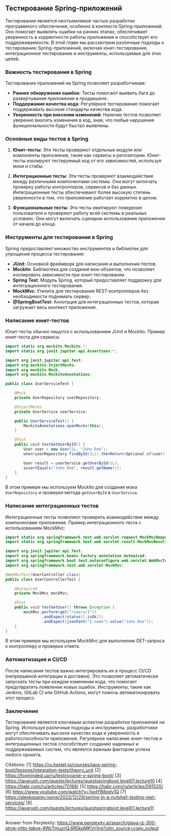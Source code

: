 ## Тестирование Spring-приложений

Тестирование является неотъемлемой частью разработки программного обеспечения, особенно в контексте Spring-приложений. Оно помогает выявлять ошибки на ранних этапах, обеспечивает уверенность в корректности работы приложения и способствует его поддерживаемости. В этой главе мы рассмотрим различные подходы к тестированию Spring-приложений, включая юнит-тестирование, интеграционное тестирование и инструменты, используемые для этих целей.

### Важность тестирования в Spring

Тестирование приложений на Spring позволяет разработчикам:

- **Раннее обнаружение ошибок**: Тесты помогают выявить баги до развертывания приложения в продакшене.
- **Поддержание качества кода**: Регулярное тестирование помогает поддерживать высокие стандарты качества кода.
- **Уверенность при внесении изменений**: Наличие тестов позволяет уверенно вносить изменения в код, зная, что любые нарушения функциональности будут быстро выявлены.

### Основные виды тестов в Spring

1. **Юнит-тесты**: Эти тесты проверяют отдельные модули или компоненты приложения, такие как сервисы и репозитории. Юнит-тесты изолируют тестируемый код от его зависимостей, используя моки и стабы.

2. **Интеграционные тесты**: Эти тесты проверяют взаимодействие между различными компонентами системы. Они могут включать проверку работы контроллеров, сервисов и баз данных. Интеграционные тесты обеспечивают более высокую степень уверенности в том, что приложение работает корректно в целом.

3. **Функциональные тесты**: Эти тесты имитируют поведение пользователя и проверяют работу всей системы в реальных условиях. Они могут включать сценарии использования приложения от начала до конца.

### Инструменты для тестирования в Spring

Spring предоставляет множество инструментов и библиотек для упрощения процесса тестирования:

- **JUnit**: Основной фреймворк для написания и выполнения тестов.
- **Mockito**: Библиотека для создания мок-объектов, что позволяет изолировать зависимости при юнит-тестировании.
- **Spring Test**: Модуль Spring, который предоставляет поддержку для интеграционного тестирования.
- **MockMvc**: Утилита для тестирования REST-контроллеров без необходимости поднимать сервер.
- **@SpringBootTest**: Аннотация для интеграционных тестов, которая загружает весь контекст приложения.

### Написание юнит-тестов

Юнит-тесты обычно пишутся с использованием JUnit и Mockito. Пример юнит-теста для сервиса:

```java
import static org.mockito.Mockito.*;
import static org.junit.jupiter.api.Assertions.*;

import org.junit.jupiter.api.Test;
import org.mockito.InjectMocks;
import org.mockito.Mock;
import org.mockito.MockitoAnnotations;

public class UserServiceTest {

    @Mock
    private UserRepository userRepository;

    @InjectMocks
    private UserService userService;

    public UserServiceTest() {
        MockitoAnnotations.openMocks(this);
    }

    @Test
    public void testGetUserById() {
        User user = new User(1L, "John Doe");
        when(userRepository.findById(1L)).thenReturn(Optional.of(user));

        User result = userService.getUserById(1L);
        assertEquals("John Doe", result.getName());
    }
}
```

В этом примере мы используем Mockito для создания мока `UserRepository` и проверки метода `getUserById` в `UserService`.

### Написание интеграционных тестов

Интеграционные тесты позволяют проверить взаимодействие между компонентами приложения. Пример интеграционного теста с использованием MockMvc:

```java
import static org.springframework.test.web.servlet.request.MockMvcRequestBuilders.*;
import static org.springframework.test.web.servlet.result.MockMvcResultMatchers.*;

import org.junit.jupiter.api.Test;
import org.springframework.beans.factory.annotation.Autowired;
import org.springframework.boot.test.autoconfigure.web.servlet.WebMvcTest;
import org.springframework.test.web.servlet.MockMvc;

@WebMvcTest(UserController.class)
public class UserControllerTest {

    @Autowired
    private MockMvc mockMvc;

    @Test
    public void testGetUser() throws Exception {
        mockMvc.perform(get("/users/1"))
                .andExpect(status().isOk())
                .andExpect(jsonPath("$.name").value("John Doe"));
    }
}
```

В этом примере мы используем MockMvc для выполнения GET-запроса к контроллеру и проверки ответа.

### Автоматизация и CI/CD

После написания тестов важно интегрировать их в процесс CI/CD (непрерывной интеграции и доставки). Это позволяет автоматически запускать тесты при каждом изменении кода, что помогает предотвратить появление новых ошибок. Инструменты, такие как Jenkins, GitLab CI или GitHub Actions, могут помочь автоматизировать этот процесс.

### Заключение

Тестирование является ключевым аспектом разработки приложений на Spring. Используя различные подходы и инструменты, разработчики могут обеспечивать высокое качество кода и уверенность в работоспособности приложения. Регулярное написание юнит-тестов и интеграционных тестов способствует созданию надежных и поддерживаемых систем, что является важным фактором успеха любого проекта.

Citations:
[1] https://ru.hexlet.io/courses/java-spring-boot/lessons/integration-tests/theory_unit
[2] https://foxminded.ua/ru/testirovanie-v-spring-boot/
[3] https://javarush.com/quests/lectures/questspringboot.level01.lecture10
[4] https://habr.com/ru/articles/70168/
[5] https://habr.com/ru/articles/561520/
[6] https://www.youtube.com/watch?v=1wdYB8qdv1Q
[7] https://alexkosarev.name/2022/12/29/spring-in-a-nutshell-testing-rest-services/
[8] https://javarush.com/quests/lectures/questspringboot.level01.lecture11

---
Answer from Perplexity: https://www.perplexity.ai/search/glava-iz-300-strok-chto-takoe-9WcTmuznQ.6R5kqMKVn1ng?utm_source=copy_output

